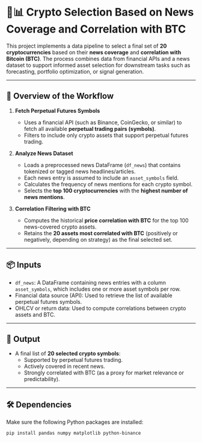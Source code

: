 # 📰📊 Crypto Selection Based on News Coverage and Correlation with BTC

This project implements a data pipeline to select a final set of **20 cryptocurrencies** based on their **news coverage** and **correlation with Bitcoin (BTC)**. The process combines data from financial APIs and a news dataset to support informed asset selection for downstream tasks such as forecasting, portfolio optimization, or signal generation.

---

## 🚀 Overview of the Workflow

1. **Fetch Perpetual Futures Symbols**
   - Uses a financial API (such as Binance, CoinGecko, or similar) to fetch all available **perpetual trading pairs (symbols)**.
   - Filters to include only crypto assets that support perpetual futures trading.

2. **Analyze News Dataset**
   - Loads a preprocessed news DataFrame (`df_news`) that contains tokenized or tagged news headlines/articles.
   - Each news entry is assumed to include an `asset_symbols` field.
   - Calculates the frequency of news mentions for each crypto symbol.
   - Selects the **top 100 cryptocurrencies** with the **highest number of news mentions**.

3. **Correlation Filtering with BTC**
   - Computes the historical **price correlation with BTC** for the top 100 news-covered crypto assets.
   - Retains the **20 assets most correlated with BTC** (positively or negatively, depending on strategy) as the final selected set.

---

## 📦 Inputs

- `df_news`: A DataFrame containing news entries with a column `asset_symbols`, which includes one or more asset symbols per row.
- Financial data source (API): Used to retrieve the list of available perpetual futures symbols.
- OHLCV or return data: Used to compute correlations between crypto assets and BTC.

---

## 🧠 Output

- A final list of **20 selected crypto symbols**:
  - Supported by perpetual futures trading.
  - Actively covered in recent news.
  - Strongly correlated with BTC (as a proxy for market relevance or predictability).

---

## 🛠️ Dependencies

Make sure the following Python packages are installed:

```bash
pip install pandas numpy matplotlib python-binance

